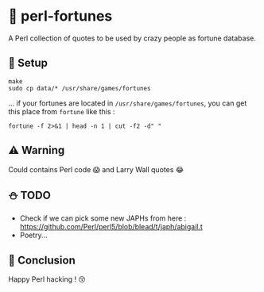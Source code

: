 # :speech_balloon: perl-fortunes
A Perl collection of quotes to be used by crazy people as fortune database.

## :hammer: Setup
```
make
sudo cp data/* /usr/share/games/fortunes
```

... if your fortunes are located in `/usr/share/games/fortunes`, you can get this place from `fortune` like this : 
```
fortune -f 2>&1 | head -n 1 | cut -f2 -d" "
```

## :warning: Warning
Could contains Perl code :scream: and Larry Wall quotes :joy:

## :snowman: TODO

* Check if we can pick some new JAPHs from here : https://github.com/Perl/perl5/blob/blead/t/japh/abigail.t
* Poetry...

## :monkey: Conclusion
Happy Perl hacking ! :kissing_closed_eyes:
